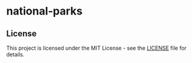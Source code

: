 # national-parks

## License

This project is licensed under the MIT License - see the [LICENSE](LICENSE) file for details.
